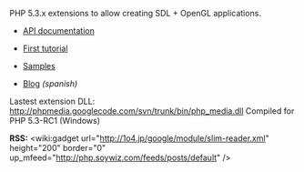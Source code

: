 PHP 5.3.x extensions to allow creating SDL + OpenGL applications.

  * [API documentation](API.md)
  * [First tutorial](Tutorial1.md)
  * [Samples](Samples.md)

  * [Blog](http://php.soywiz.com/search/label/phpmedia) _(spanish)_

Lastest extension DLL: http://phpmedia.googlecode.com/svn/trunk/bin/php_media.dll
Compiled for PHP 5.3-RC1 (Windows)

**RSS:** <wiki:gadget url="http://1o4.jp/google/module/slim-reader.xml" height="200" border="0" up\_mfeed="http://php.soywiz.com/feeds/posts/default" />
